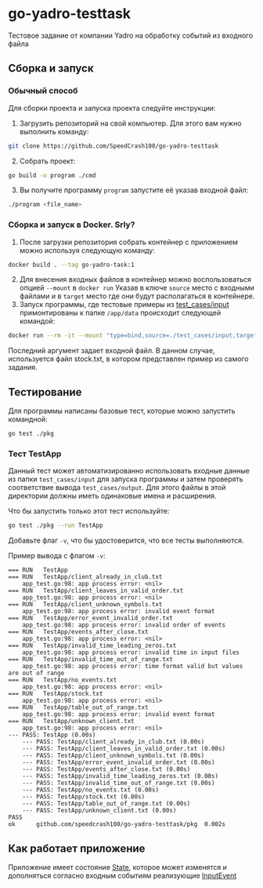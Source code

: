 # go-yadro-testtask
Тестовое задание от компании Yadro на обработку событий из входного файла

## Сборка и запуск
### Обычный способ
Для сборки проекта и запуска проекта следуйте инструкции:
  1. Загрузить репозиторий на свой компьютер. Для этого вам нужно выполнить команду:
   ```bash
   git clone https://github.com/SpeedCrash100/go-yadro-testtask
   ```

  2.  Собрать проект:
  ```bash
  go build -o program ./cmd
  ```
  3. Вы получите программу `program` запустите её указав входной файл:
  ```bash
  ./program <file_name>
  ```
### Сборка и запуск в Docker. Srly?
  1. После загрузки репозитория собрать контейнер с приложением можно используя следующую команду:
  ```bash
  docker build . --tag go-yadro-task:1
  ```
  2. Для внесения входных файлов в контейнер можно воспользоваться опцией `--mount` в `docker run` Указав в ключе `source` место с входными файлами и в `target` место где они будут располагаться в контейнере.
  3. Запуск программы, где тестовые примеры из [test_cases/input](https://github.com/SpeedCrash100/go-yadro-testtask/tree/85282a30f699be2fca6ed66f85740e189e994341/test_cases/input) примонтированы к папке `/app/data` происходит следующей командой:
  ```bash
  docker run --rm -it --mount "type=bind,source=./test_cases/input,target=/app/data" go-yadro-task:1 /app/program /app/data/stock.txt
  ```
  Последний аргумент задает входной файл. В данном случае, используется файл stock.txt, в котором представлен пример из самого задания.



## Тестирование
Для программы написаны базовые тест, которые можно запустить командной: 
```bash
go test ./pkg
```
### Тест TestApp
Данный тест может автоматизированно использовать входные данные из папки `test_cases/input` для запуска программы и затем проверять соответствие вывода `test_cases/output`. Для этого файлы в этой директории должны иметь одинаковые имена и расширения.

Что бы запустить только этот тест используйте:
```bash
go test ./pkg --run TestApp
```
Добавьте флаг `-v`, что бы удостоверится, что все тесты выполняются.

Пример вывода с флагом `-v`:
```
=== RUN   TestApp
=== RUN   TestApp/client_already_in_club.txt
    app_test.go:98: app process error: <nil>
=== RUN   TestApp/client_leaves_in_valid_order.txt
    app_test.go:98: app process error: <nil>
=== RUN   TestApp/client_unknown_symbols.txt
    app_test.go:98: app process error: invalid event format
=== RUN   TestApp/error_event_invalid_order.txt
    app_test.go:98: app process error: invalid order of events
=== RUN   TestApp/events_after_close.txt
    app_test.go:98: app process error: <nil>
=== RUN   TestApp/invalid_time_leading_zeros.txt
    app_test.go:98: app process error: invalid time in input files
=== RUN   TestApp/invalid_time_out_of_range.txt
    app_test.go:98: app process error: time format valid but values are out of range
=== RUN   TestApp/no_events.txt
    app_test.go:98: app process error: <nil>
=== RUN   TestApp/stock.txt
    app_test.go:98: app process error: <nil>
=== RUN   TestApp/table_out_of_range.txt
    app_test.go:98: app process error: invalid event format
=== RUN   TestApp/unknown_client.txt
    app_test.go:98: app process error: <nil>
--- PASS: TestApp (0.00s)
    --- PASS: TestApp/client_already_in_club.txt (0.00s)
    --- PASS: TestApp/client_leaves_in_valid_order.txt (0.00s)
    --- PASS: TestApp/client_unknown_symbols.txt (0.00s)
    --- PASS: TestApp/error_event_invalid_order.txt (0.00s)
    --- PASS: TestApp/events_after_close.txt (0.00s)
    --- PASS: TestApp/invalid_time_leading_zeros.txt (0.00s)
    --- PASS: TestApp/invalid_time_out_of_range.txt (0.00s)
    --- PASS: TestApp/no_events.txt (0.00s)
    --- PASS: TestApp/stock.txt (0.00s)
    --- PASS: TestApp/table_out_of_range.txt (0.00s)
    --- PASS: TestApp/unknown_client.txt (0.00s)
PASS
ok      github.com/speedcrash100/go-yadro-testtask/pkg  0.002s
```

## Как работает приложение
Приложение имеет состояние [State](https://github.com/SpeedCrash100/go-yadro-testtask/blob/main/pkg/state.go), которое может изменятся и дополняться согласно входным событиям реализующие [InputEvent](https://github.com/SpeedCrash100/go-yadro-testtask/blob/02f08ddc37cbb14c3e9a26a30bd99088c6ab2dcc/pkg/event.go#L104)

